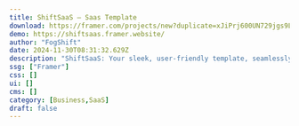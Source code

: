 ```yaml
---
title: ShiftSaaS — Saas Template
download: https://framer.com/projects/new?duplicate=xJiPrj600UN729jgs9LK&via=fogshift&duplicateType=siteTemplate
demo: https://shiftsaas.framer.website/
author: "FogShift"
date: 2024-11-30T08:31:32.629Z
description: "ShiftSaaS: Your sleek, user-friendly template, seamlessly blending style and simplicity. Powered by a robust CMS and a no-code approach, it redefines digital excellence. Welcome to innovation at every click!"
ssg: ["Framer"]
css: []
ui: []
cms: []
category: [Business,SaaS]
draft: false
---
```

